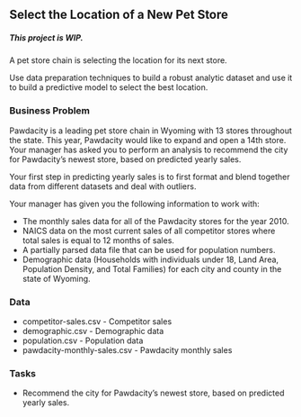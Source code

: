 ## Select the Location of a New Pet Store
##### This project is WIP.
A pet store chain is selecting the location for its next store.

Use data preparation techniques to build a robust analytic dataset and use it to build a predictive model to select the best location.

### Business Problem
Pawdacity is a leading pet store chain in Wyoming with 13 stores throughout the state. This year, Pawdacity would like to expand and open a 14th store. Your manager has asked you to perform an analysis to recommend the city for Pawdacity’s newest store, based on predicted yearly sales.

Your first step in predicting yearly sales is to first format and blend together data from different datasets and deal with outliers.

Your manager has given you the following information to work with:

- The monthly sales data for all of the Pawdacity stores for the year 2010.
- NAICS data on the most current sales of all competitor stores where total sales is equal to 12 months of sales.
- A partially parsed data file that can be used for population numbers.
- Demographic data (Households with individuals under 18, Land Area, Population Density, and Total Families) for each city and county in the state of Wyoming.

### Data
- competitor-sales.csv - Competitor sales
- demographic.csv - Demographic data
- population.csv - Population data
- pawdacity-monthly-sales.csv - Pawdacity monthly sales

### Tasks
- Recommend the city for Pawdacity’s newest store, based on predicted yearly sales.
